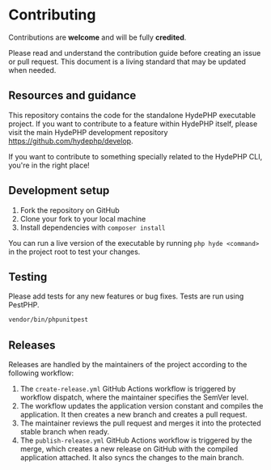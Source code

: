 # Contributing

Contributions are **welcome** and will be fully **credited**.

Please read and understand the contribution guide before creating an issue or pull request. This document is a living standard that may be updated when needed.

## Resources and guidance

This repository contains the code for the standalone HydePHP executable project. If you want to contribute to a feature within HydePHP itself,
please visit the main HydePHP development repository https://github.com/hydephp/develop.

If you want to contribute to something specially related to the HydePHP CLI, you're in the right place!

## Development setup

1. Fork the repository on GitHub
2. Clone your fork to your local machine
3. Install dependencies with `composer install`

You can run a live version of the executable by running `php hyde <command>` in the project root to test your changes.

## Testing

Please add tests for any new features or bug fixes. Tests are run using PestPHP.

```bash
vendor/bin/phpunitpest
```

## Releases

Releases are handled by the maintainers of the project according to the following workflow:
1. The `create-release.yml` GitHub Actions workflow is triggered by workflow dispatch, where the maintainer specifies the SemVer level.
2. The workflow updates the application version constant and compiles the application. It then creates a new branch and creates a pull request.
3. The maintainer reviews the pull request and merges it into the protected stable branch when ready.
4. The `publish-release.yml` GitHub Actions workflow is triggered by the merge, which creates a new release on GitHub with the compiled application attached. It also syncs the changes to the main branch.
